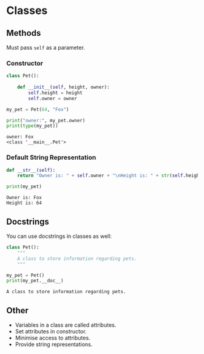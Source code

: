 # Classes

## Methods

Must pass `self` as a parameter.

### Constructor

```python
class Pet():
	
	def __init__(self, height, owner):
		self.height = height
		self.owner = owner
```

```python
my_pet = Pet(64, "Fox")

print("owner:", my_pet.owner)
print(type(my_pet))
```

```output
owner: Fox
<class '__main__.Pet'>
```

### Default String Representation

```python
def __str__(self):
	return "Owner is: " + self.owner + "\nHeight is: " + str(self.height)

print(my_pet)
```

```output
Owner is: Fox
Height is: 64
```

## Docstrings

You can use docstrings in classes as well:

```python
class Pet():
	"""
	A class to store information regarding pets.
	"""

my_pet = Pet()
print(my_pet.__doc__)
```

```output
A class to store information regarding pets.
```

## Other

- Variables in a class are called attributes.
- Set attributes in constructor.
- Minimise access to attributes.
- Provide string representations.
